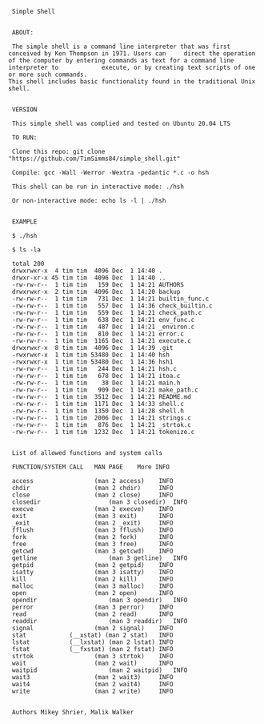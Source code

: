
     Simple Shell


     ABOUT:

     The simple shell is a command line interpreter that was first conceived by Ken Thompson in 1971. Users can     direct the operation of the computer by entering commands as text for a command line interpreter to            execute, or by creating text scripts of one or more such commands.                                             This shell includes basic functionality found in the traditional Unix shell.


     VERSION

     This simple shell was complied and tested on Ubuntu 20.04 LTS

     TO RUN:

     Clone this repo: git clone "https://github.com/TimSimms84/simple_shell.git"

     Compile: gcc -Wall -Werror -Wextra -pedantic *.c -o hsh

     This shell can be run in interactive mode: ./hsh

     Or non-interactive mode: echo ls -l | ./hsh


     EXAMPLE

     $ ./hsh

     $ ls -la

     total 200
     drwxrwxr-x  4 tim tim  4096 Dec  1 14:40 .
     drwxr-xr-x 45 tim tim  4096 Dec  1 14:40 ..
     -rw-rw-r--  1 tim tim   159 Dec  1 14:21 AUTHORS
     drwxrwxr-x  2 tim tim  4096 Dec  1 14:20 backup
     -rw-rw-r--  1 tim tim   731 Dec  1 14:21 builtin_func.c
     -rw-rw-r--  1 tim tim   557 Dec  1 14:36 check_builtin.c
     -rw-rw-r--  1 tim tim   559 Dec  1 14:21 check_path.c
     -rw-rw-r--  1 tim tim   638 Dec  1 14:21 env_func.c
     -rw-rw-r--  1 tim tim   487 Dec  1 14:21 _environ.c
     -rw-rw-r--  1 tim tim   810 Dec  1 14:21 error.c
     -rw-rw-r--  1 tim tim  1165 Dec  1 14:21 execute.c
     drwxrwxr-x  8 tim tim  4096 Dec  1 14:39 .git
     -rwxrwxr-x  1 tim tim 53480 Dec  1 14:40 hsh
     -rwxrwxr-x  1 tim tim 53480 Dec  1 14:36 hsh1
     -rw-rw-r--  1 tim tim   244 Dec  1 14:21 hsh.c
     -rw-rw-r--  1 tim tim   678 Dec  1 14:21 itoa.c
     -rw-rw-r--  1 tim tim    38 Dec  1 14:21 main.h
     -rw-rw-r--  1 tim tim   909 Dec  1 14:21 make_path.c
     -rw-rw-r--  1 tim tim  3512 Dec  1 14:21 README.md
     -rw-rw-r--  1 tim tim  1171 Dec  1 14:33 shell.c
     -rw-rw-r--  1 tim tim  1350 Dec  1 14:28 shell.h
     -rw-rw-r--  1 tim tim  2006 Dec  1 14:21 strings.c
     -rw-rw-r--  1 tim tim   876 Dec  1 14:21 _strtok.c
     -rw-rw-r--  1 tim tim  1232 Dec  1 14:21 tokenize.c


     List of allowed functions and system calls

     FUNCTION/SYSTEM CALL	MAN PAGE	More INFO

     access	                (man 2 access)	  INFO
     chdir	                (man 2 chdir)	  INFO
     close	                (man 2 close)	  INFO
     closedir	                (man 3 closedir)  INFO
     execve	                (man 2 execve)	  INFO
     exit	                (man 3 exit)	  INFO
     _exit	                (man 2 _exit)	  INFO
     fflush	                (man 3 fflush)	  INFO
     fork	                (man 2 fork)	  INFO
     free	                (man 3 free)	  INFO
     getcwd	                (man 3 getcwd)	  INFO
     getline	                (man 3 getline)	  INFO
     getpid	                (man 2 getpid)	  INFO
     isatty	                (man 3 isatty)	  INFO
     kill	                (man 2 kill)	  INFO
     malloc	                (man 3 malloc)	  INFO
     open	                (man 2 open)	  INFO
     opendir	                (man 3 opendir)	  INFO
     perror	                (man 3 perror)	  INFO
     read	                (man 2 read)	  INFO
     readdir	                (man 3 readdir)	  INFO
     signal	                (man 2 signal)	  INFO
     stat	         (__xstat) (man 2 stat)	  INFO
     lstat	         (__lxstat) (man 2 lstat) INFO
     fstat	         (__fxstat) (man 2 fstat) INFO
     strtok	                (man 3 strtok)    INFO
     wait	                (man 2 wait)	  INFO
     waitpid	                (man 2 waitpid)	  INFO
     wait3	                (man 2 wait3)	  INFO
     wait4	                (man 2 wait4)	  INFO
     write	                (man 2 write)	  INFO


     Authors Mikey Shrier, Malik Walker
